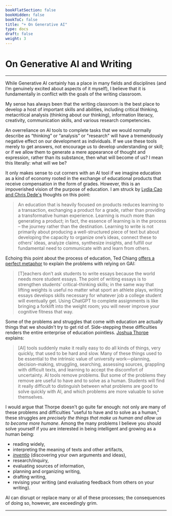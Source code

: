 ```yaml
---
bookFlatSection: false
bookHidden: false
bookToC: false
title: "+ On Generative AI"
type: docs
draft: false
weight: 3
---
```


# On Generative AI and Writing

---

While Generative AI certainly has a place in many fields and disciplines (and I’m genuinely excited about aspects of it myself), I believe that it is fundamentally in conflict with the goals of the writing classroom.

My sense has always been that the writing classroom is the best place to develop a host of important skills and abilities, including critical thinking, metacritical analysis (thinking about our thinking), information literacy, creativity, communication skills, and various research competencies. 

An overreliance on AI tools to complete tasks that we would normally describe as “thinking” or “analysis” or "research" will have a tremendously negative effect on our development as individuals. If we use these tools merely to get answers, not encourage us to develop understanding or skill; or if we allow them to generate a mere appearance of thought and expression, rather than its substance, then what will become of us? I mean this literally: what will we be?

<!---
As you will understand the more you get to know me, I view learning to write as a fundamental tool of liberty. I share this view with one of the foundational scholars of composition studies, I. A. Richards, who thought that the writing teacher's purpose was to place the "process of composing, of forming, in the control of the meaning-maker [the student]
. As scholar [Ann Berthoff explains](https://www.jstor.org/stable/3885439):

> [I. A. Richard's] pedagogical inventions are all conceived of as ways and means of placing the process of composing, of forming, in the control of the meaning-maker [the student]. By their means, IAR gave form to his passionate conviction that reading and writing are moral concerns and that what we do in teaching them . . . has important political dimensions. Control means the ability to exercise choice. Just as interpretation in the classroom is a model for all acts of mind, so learning to choose words and deciding the way we want them to work "can become an introduction to the theory of all choices." Gains in literacy are therefore gains in human freedom (197).

In short, learning to write is fundamentally about learning how to be free. I find this idea inspiring and persuasive. And it is a stark warning about the possible outcomes of misusing this new technology. 
--->
It only makes sense to cut corners with an AI tool if we imagine education as a kind of economy rooted in the exchange of educational products that receive compensation in the form of grades. However, this is an impoverished vision of the purpose of education. I am struck by [Lydia Cao and Chris Dede's](https://bpb-us-e1.wpmucdn.com/websites.harvard.edu/dist/a/108/files/2023/08/Cao_Dede_final_8.4.23.pdf) thoughts on this point:

> An education that is heavily focused on products reduces learning to a transaction, exchanging a product for a grade, rather than providing a transformative human experience. Learning is much more than generating a product; in fact, the essence of learning is in the process – the journey rather than the destination. Learning to write is not primarily about producing a well-structured piece of text but about developing the capacity to organize one’s ideas, connect these to others’ ideas, analyze claims, synthesize insights, and fulfill our fundamental need to communicate with and learn from others. 

Echoing this point about the process of education, Ted Chiang [offers a perfect metaphor](https://www.newyorker.com/culture/the-weekend-essay/why-ai-isnt-going-to-make-art) to explain the problems with relying on GAI:

> [T]eachers don’t ask students to write essays because the world needs more student essays. The point of writing essays is to strengthen students’ critical-thinking skills; in the same way that lifting weights is useful no matter what sport an athlete plays, writing essays develops skills necessary for whatever job a college student will eventually get. Using ChatGPT to complete assignments is like bringing a forklift into the weight room; you will never improve your cognitive fitness that way.

Some of the problems and struggles that come with education are actually things that we shouldn't try to get rid of. Side-stepping these difficulties renders the entire enterprise of education pointless. [Joshua Thorpe](https://wonkhe.com/blogs/the-real-risk-of-generative-ai-is-a-crisis-of-knowledge/) explains:

>[AI] tools suddenly make it really easy to do all kinds of things, very quickly, that used to be hard and slow. Many of these things used to be essential to the intrinsic value of university work—planning, decision-making, struggling, searching, assessing sources, grappling with difficult texts, and learning to accept the discomfort of uncertainty. AI tools remove problems. But some of the problems they remove are useful to have and to solve as a human. Students will find it really difficult to distinguish between what problems are good to solve quickly with AI, and which problems are more valuable to solve themselves.

I would argue that Thorpe doesn't go quite far enough: not only are many of these problems and difficulties "useful to have and to solve as a human," these struggles are *precisely the things that make us human and allow us to become more humane*. Among the many problems I believe you should solve yourself if you are interested in being intelligent and growing as a human being:

- reading widely,
- interpreting the meaning of texts and other artifacts,
- *[inventio](https://en.wikipedia.org/wiki/Inventio)* (discovering your own arguments and ideas),
- research/inquiry,
- evaluating sources of information,
- planning and organizing writing, 
- drafting writing,
- revising your writing (and evaluating feedback from others on your writing).

AI can disrupt or replace many or all of these processes; the consequences of doing so, however, are exceedingly grim. 

---
